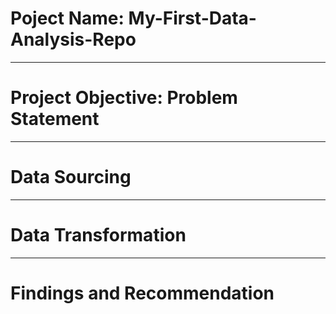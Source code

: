# Poject Name: My-First-Data-Analysis-Repo

----
# Project Objective: Problem Statement



----
# Data Sourcing



----
# Data Transformation



----
# Findings and Recommendation

